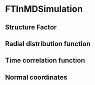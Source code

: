 # FTInMDSimulation

## Structure Factor

## Radial distribution function

## Time correlation function

## Normal coordinates
